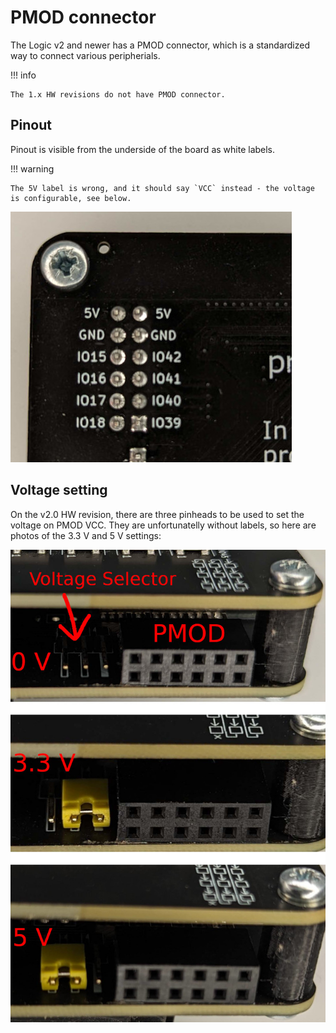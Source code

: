 # PMOD connector

The Logic v2 and newer has a PMOD connector, which is a standardized way to connect various peripherials.

!!! info

    The 1.x HW revisions do not have PMOD connector.

## Pinout

Pinout is visible from the underside of the board as white labels.

!!! warning

    The 5V label is wrong, and it should say `VCC` instead - the voltage is configurable, see below.

![PMOD pinout](../assets/pmod_pinout.jpg)

## Voltage setting

On the v2.0 HW revision, there are three pinheads to be used to set the voltage on PMOD VCC.
They are unfortunatelly without labels, so here are photos of the 3.3 V and 5 V settings:

![PMOD voltage](../assets/pmod.jpg)
